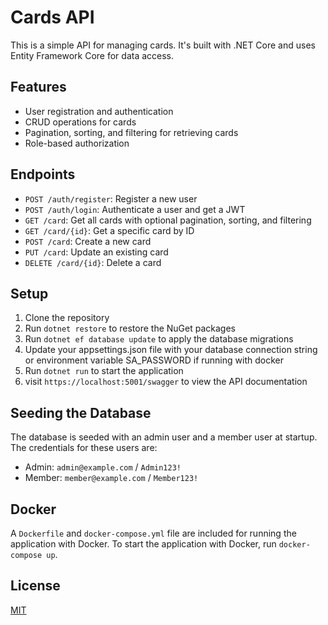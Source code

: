# Cards API

This is a simple API for managing cards. It's built with .NET Core and uses Entity Framework Core for data access.

## Features

- User registration and authentication
- CRUD operations for cards
- Pagination, sorting, and filtering for retrieving cards
- Role-based authorization

## Endpoints

- `POST /auth/register`: Register a new user
- `POST /auth/login`: Authenticate a user and get a JWT
- `GET /card`: Get all cards with optional pagination, sorting, and filtering
- `GET /card/{id}`: Get a specific card by ID
- `POST /card`: Create a new card
- `PUT /card`: Update an existing card
- `DELETE /card/{id}`: Delete a card

## Setup

1. Clone the repository
2. Run `dotnet restore` to restore the NuGet packages
3. Run `dotnet ef database update` to apply the database migrations
4. Update your appsettings.json file with your database connection string or environment variable SA_PASSWORD if running with docker
5. Run `dotnet run` to start the application
6. visit `https://localhost:5001/swagger` to view the API documentation


## Seeding the Database

The database is seeded with an admin user and a member user at startup. The credentials for these users are:

- Admin: `admin@example.com` / `Admin123!`
- Member: `member@example.com` / `Member123!`

## Docker

A `Dockerfile` and `docker-compose.yml` file are included for running the application with Docker. To start the application with Docker, run `docker-compose up`.


## License

[MIT](https://choosealicense.com/licenses/mit/)